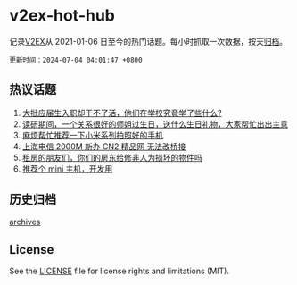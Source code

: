 # v2ex-hot-hub

 记录[V2EX](https://www.v2ex.com/)从 2021-01-06 日至今的热门话题。每小时抓取一次数据，按天[归档](archives)。

`更新时间：2024-07-04 04:01:47 +0800`

## 热议话题

1. [大批应届生入职却干不了活，他们在学校究竟学了些什么?](https://www.v2ex.com/t/1054421)
1. [读研期间，一个关系很好的师姐过生日，送什么生日礼物，大家帮忙出出主意](https://www.v2ex.com/t/1054469)
1. [麻烦帮忙推荐一下小米系列拍照好的手机](https://www.v2ex.com/t/1054416)
1. [上海电信 2000M 新办 CN2 精品网 无法改桥接](https://www.v2ex.com/t/1054447)
1. [租房的朋友们，你们的房东给修非人为损坏的物件吗](https://www.v2ex.com/t/1054511)
1. [推荐个 mini 主机，开发用](https://www.v2ex.com/t/1054499)

## 历史归档

[archives](archives)

## License

See the [LICENSE](LICENSE) file for license rights and limitations (MIT).
